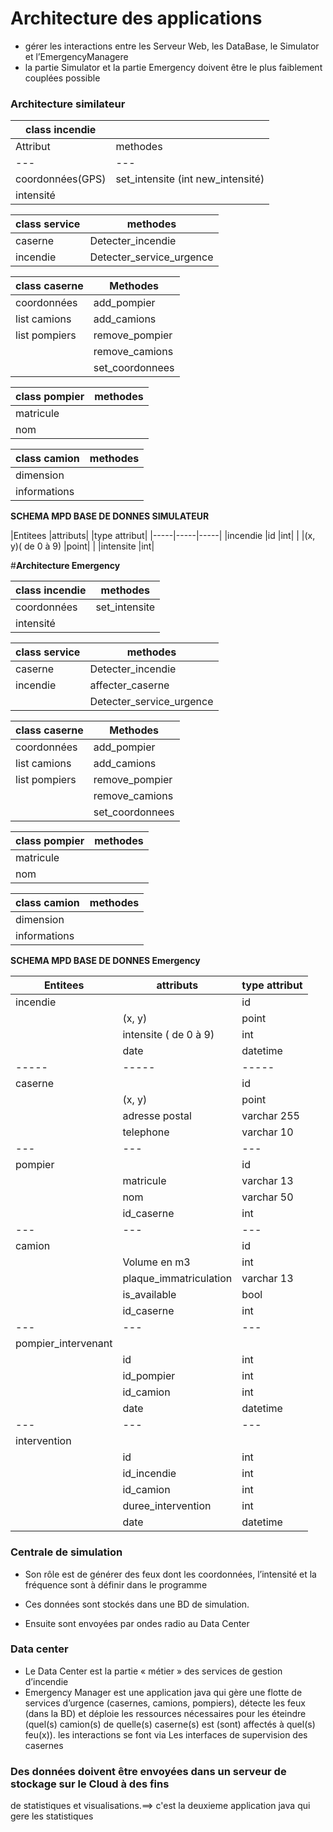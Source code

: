# Architecture des applications
* gérer les interactions entre les Serveur Web, les DataBase, le Simulator et l’EmergencyManagere
* la partie Simulator et la partie Emergency doivent être le plus faiblement couplées
possible

### Architecture similateur

|class incendie 					| |
|---|---|
|Attribut						|methodes|
|---|---|
|coordonnées(GPS)					|set_intensite (int new_intensité)|
|intensité				 		||
	
|class service 						|methodes
|---|---|
|caserne						|Detecter_incendie
|incendie						|Detecter_service_urgence 
						
	
	
|class caserne					|Methodes
|---|---|
|coordonnées					|add_pompier
|list camions					|add_camions
|list pompiers					|remove_pompier
|						|remove_camions
|						|set_coordonnees
	
|class pompier             			|methodes|
|---|---|
|matricule
|nom
	
|class camion      				|methodes|
|---|---|
|dimension|
|informations|


**SCHEMA MPD BASE DE DONNES SIMULATEUR**

|Entitees					|attributs|			|type attribut|	
|-----|-----|-----|
|incendie					|id				|int|
|						|(x, y)( de 0 à 9)		|point|
|						|intensite			|int|
							

#**Architecture Emergency**	
	
|class incendie 				|methodes|
|---|---|
|coordonnées					|set_intensite|
|intensité				 	|
	
|class service 				|methodes
|---|---|
|caserne				|Detecter_incendie
|incendie				|affecter_caserne
|					|Detecter_service_urgence 
	
|class caserne				|Methodes
|---|---|
|coordonnées			|add_pompier
|list camions			|add_camions
|list pompiers			|remove_pompier
|				|remove_camions
|				|set_coordonnees
	
|class pompier             	|methodes|
|-----|-----|
|matricule|
|nom|
	
|class camion      			|methodes|
|-----|----|
|dimension				|
|informations				|	
	
**SCHEMA MPD BASE DE DONNES Emergency**

|Entitees					|attributs				|type attribut|	
|-----|-----|-----|
|incendie|					|id					|int|
| 						|(x, y)				    	|point|
| 						|intensite ( de 0 à 9)			|int|
| 						|date					|datetime|
|-----|-----|-----|
|caserne|					|id					|int|
| 						|(x, y)				    	|point|
| 						|adresse postal		    		|varchar 255|
|						|telephone				|varchar 10|
|---|---|---|
|pompier|					|id					|int|
| 						|matricule				|varchar 13|
| 						|nom					|varchar 50|
| 						|id_caserne			    	|int|
|---|---|---|
|camion |					|id					    |int|
|   						|Volume en m3			|int|	
| 						|plaque_immatriculation		|varchar 13|
| 						|is_available			|bool|
| 						|id_caserne			    |int|
|---|---|---|
|pompier_intervenant|
| 							|id					    |int|
| 							|id_pompier			    |int|
| 							|id_camion				|int|
| 							|date					|datetime|
|---|---|---|
|intervention |
| 							|id					    |int|
| 							|id_incendie			|int|
| 							|id_camion				|int|			
| 							|duree_intervention	    |int|
| 							|date					|datetime|





### Centrale de simulation 

*	Son rôle est de générer des feux dont les coordonnées, l’intensité et la fréquence sont à définir dans le programme 

*	Ces données sont stockés dans une BD de simulation. 

*	Ensuite sont envoyées par ondes radio au Data Center 

### Data center 
* Le Data Center est la partie « métier » des services de gestion d’incendie
* Emergency Manager est une application java qui gère une flotte de services d’urgence 
(casernes, camions, pompiers), détecte les feux (dans la BD) et déploie les ressources nécessaires pour les
éteindre (quel(s) camion(s) de quelle(s) caserne(s) est (sont) affectés à quel(s) feu(x)). 
les interactions se font via Les interfaces de supervision des casernes

### Des données doivent être envoyées dans un serveur de stockage sur le Cloud à des fins
de statistiques et visualisations.==> c'est la deuxieme application java qui gere les statistiques 

